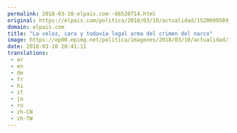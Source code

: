 ```yaml
---
permalink: 2018-03-10-elpais.com--66528714.html
original: https://elpais.com/politica/2018/03/10/actualidad/1520699589_884759.html#?ref=rss&format=simple&link=link
domain: elpais.com
title: "La veloz, cara y todavía legal arma del crimen del narco"
image: https://ep00.epimg.net/politica/imagenes/2018/03/10/actualidad/1520699589_884759_1520713364_rrss_normal.jpg
date: 2018-03-10 20:41:11
translations: 
 - ar
 - en
 - de
 - fr
 - hi
 - it
 - ja
 - ru
 - zh-CN
 - zh-TW
---
```


